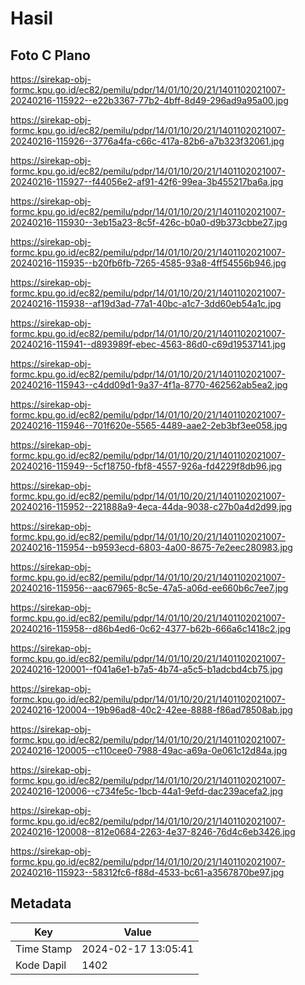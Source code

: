 # Hasil

## Foto C Plano

https://sirekap-obj-formc.kpu.go.id/ec82/pemilu/pdpr/14/01/10/20/21/1401102021007-20240216-115922--e22b3367-77b2-4bff-8d49-296ad9a95a00.jpg

https://sirekap-obj-formc.kpu.go.id/ec82/pemilu/pdpr/14/01/10/20/21/1401102021007-20240216-115926--3776a4fa-c66c-417a-82b6-a7b323f32061.jpg

https://sirekap-obj-formc.kpu.go.id/ec82/pemilu/pdpr/14/01/10/20/21/1401102021007-20240216-115927--f44056e2-af91-42f6-99ea-3b455217ba6a.jpg

https://sirekap-obj-formc.kpu.go.id/ec82/pemilu/pdpr/14/01/10/20/21/1401102021007-20240216-115930--3eb15a23-8c5f-426c-b0a0-d9b373cbbe27.jpg

https://sirekap-obj-formc.kpu.go.id/ec82/pemilu/pdpr/14/01/10/20/21/1401102021007-20240216-115935--b20fb6fb-7265-4585-93a8-4ff54556b946.jpg

https://sirekap-obj-formc.kpu.go.id/ec82/pemilu/pdpr/14/01/10/20/21/1401102021007-20240216-115938--af19d3ad-77a1-40bc-a1c7-3dd60eb54a1c.jpg

https://sirekap-obj-formc.kpu.go.id/ec82/pemilu/pdpr/14/01/10/20/21/1401102021007-20240216-115941--d893989f-ebec-4563-86d0-c69d19537141.jpg

https://sirekap-obj-formc.kpu.go.id/ec82/pemilu/pdpr/14/01/10/20/21/1401102021007-20240216-115943--c4dd09d1-9a37-4f1a-8770-462562ab5ea2.jpg

https://sirekap-obj-formc.kpu.go.id/ec82/pemilu/pdpr/14/01/10/20/21/1401102021007-20240216-115946--701f620e-5565-4489-aae2-2eb3bf3ee058.jpg

https://sirekap-obj-formc.kpu.go.id/ec82/pemilu/pdpr/14/01/10/20/21/1401102021007-20240216-115949--5cf18750-fbf8-4557-926a-fd4229f8db96.jpg

https://sirekap-obj-formc.kpu.go.id/ec82/pemilu/pdpr/14/01/10/20/21/1401102021007-20240216-115952--221888a9-4eca-44da-9038-c27b0a4d2d99.jpg

https://sirekap-obj-formc.kpu.go.id/ec82/pemilu/pdpr/14/01/10/20/21/1401102021007-20240216-115954--b9593ecd-6803-4a00-8675-7e2eec280983.jpg

https://sirekap-obj-formc.kpu.go.id/ec82/pemilu/pdpr/14/01/10/20/21/1401102021007-20240216-115956--aac67965-8c5e-47a5-a06d-ee660b6c7ee7.jpg

https://sirekap-obj-formc.kpu.go.id/ec82/pemilu/pdpr/14/01/10/20/21/1401102021007-20240216-115958--d86b4ed6-0c62-4377-b62b-666a6c1418c2.jpg

https://sirekap-obj-formc.kpu.go.id/ec82/pemilu/pdpr/14/01/10/20/21/1401102021007-20240216-120001--f041a6e1-b7a5-4b74-a5c5-b1adcbd4cb75.jpg

https://sirekap-obj-formc.kpu.go.id/ec82/pemilu/pdpr/14/01/10/20/21/1401102021007-20240216-120004--19b96ad8-40c2-42ee-8888-f86ad78508ab.jpg

https://sirekap-obj-formc.kpu.go.id/ec82/pemilu/pdpr/14/01/10/20/21/1401102021007-20240216-120005--c110cee0-7988-49ac-a69a-0e061c12d84a.jpg

https://sirekap-obj-formc.kpu.go.id/ec82/pemilu/pdpr/14/01/10/20/21/1401102021007-20240216-120006--c734fe5c-1bcb-44a1-9efd-dac239acefa2.jpg

https://sirekap-obj-formc.kpu.go.id/ec82/pemilu/pdpr/14/01/10/20/21/1401102021007-20240216-120008--812e0684-2263-4e37-8246-76d4c6eb3426.jpg

https://sirekap-obj-formc.kpu.go.id/ec82/pemilu/pdpr/14/01/10/20/21/1401102021007-20240216-115923--58312fc6-f88d-4533-bc61-a3567870be97.jpg


## Metadata

| Key        | Value               |
| ---------- | ------------------- |
| Time Stamp | 2024-02-17 13:05:41 |
| Kode Dapil | 1402                |



